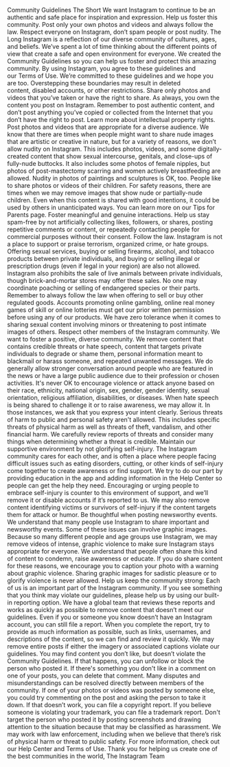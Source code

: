 Community Guidelines
The Short
We want Instagram to continue to be an authentic and safe place for inspiration and expression. Help us foster this
community. Post only your own photos and videos and always follow the law. Respect everyone on Instagram, don’t spam
people or post nudity.
The Long
Instagram is a reflection of our diverse community of cultures, ages, and beliefs. We’ve spent a lot of time thinking about the
different points of view that create a safe and open environment for everyone.
We created the Community Guidelines so you can help us foster and protect this amazing community. By using Instagram,
you agree to these guidelines and our Terms of Use. We’re committed to these guidelines and we hope you are too.
Overstepping these boundaries may result in deleted content, disabled accounts, or other restrictions.
Share only photos and videos that you’ve taken or have the right to share.
As always, you own the content you post on Instagram. Remember to post authentic content, and don’t post
anything you’ve copied or collected from the Internet that you don’t have the right to post. Learn more
about intellectual property rights.
Post photos and videos that are appropriate for a diverse audience.
We know that there are times when people might want to share nude images that are artistic or creative in nature,
but for a variety of reasons, we don’t allow nudity on Instagram. This includes photos, videos, and some digitally-
created content that show sexual intercourse, genitals, and close-ups of fully-nude buttocks. It also includes
some photos of female nipples, but photos of post-mastectomy scarring and women actively breastfeeding are
allowed. Nudity in photos of paintings and sculptures is OK, too.
People like to share photos or videos of their children. For safety reasons, there are times when we may remove
images that show nude or partially-nude children. Even when this content is shared with good intentions, it could
be used by others in unanticipated ways. You can learn more on our Tips for Parents page.
Foster meaningful and genuine interactions.
Help us stay spam-free by not artificially collecting likes, followers, or shares, posting repetitive comments or
content, or repeatedly contacting people for commercial purposes without their consent.
Follow the law.
Instagram is not a place to support or praise terrorism, organized crime, or hate groups. Offering sexual services,
buying or selling firearms, alcohol, and tobacco products between private individuals, and buying or selling illegal
or prescription drugs (even if legal in your region) are also not allowed. Instagram also prohibits the sale of live
animals between private individuals, though brick-and-mortar stores may offer these sales. No one may
coordinate poaching or selling of endangered species or their parts.
Remember to always follow the law when offering to sell or buy other regulated goods. Accounts promoting online
gambling, online real money games of skill or online lotteries must get our prior written permission before using
any of our products.
We have zero tolerance when it comes to sharing sexual content involving minors or threatening to post intimate
images of others.
Respect other members of the Instagram community.
We want to foster a positive, diverse community. We remove content that contains credible threats or hate
speech, content that targets private individuals to degrade or shame them, personal information meant to
blackmail or harass someone, and repeated unwanted messages. We do generally allow stronger conversation
around people who are featured in the news or have a large public audience due to their profession or chosen
activities.
It's never OK to encourage violence or attack anyone based on their race, ethnicity, national origin, sex, gender,
gender identity, sexual orientation, religious affiliation, disabilities, or diseases. When hate speech is being shared
to challenge it or to raise awareness, we may allow it. In those instances, we ask that you express your intent
clearly.
Serious threats of harm to public and personal safety aren't allowed. This includes specific threats of physical
harm as well as threats of theft, vandalism, and other financial harm. We carefully review reports of threats and
consider many things when determining whether a threat is credible.
Maintain our supportive environment by not glorifying self-injury.
The Instagram community cares for each other, and is often a place where people facing difficult issues such as
eating disorders, cutting, or other kinds of self-injury come together to create awareness or find support. We try to
do our part by providing education in the app and adding information in the Help Center so people can get the
help they need.
Encouraging or urging people to embrace self-injury is counter to this environment of support, and we’ll remove it
or disable accounts if it’s reported to us. We may also remove content identifying victims or survivors of self-injury
if the content targets them for attack or humor.
Be thoughtful when posting newsworthy events.
We understand that many people use Instagram to share important and newsworthy events. Some of these issues
can involve graphic images. Because so many different people and age groups use Instagram, we may remove
videos of intense, graphic violence to make sure Instagram stays appropriate for everyone.
We understand that people often share this kind of content to condemn, raise awareness or educate. If you do
share content for these reasons, we encourage you to caption your photo with a warning about graphic violence.
Sharing graphic images for sadistic pleasure or to glorify violence is never allowed.
Help us keep the community strong:
Each of us is an important part of the Instagram community. If you see something that you think may violate our
guidelines, please help us by using our built-in reporting option. We have a global team that reviews these reports
and works as quickly as possible to remove content that doesn’t meet our guidelines. Even if you or someone you
know doesn’t have an Instagram account, you can still file a report. When you complete the report, try to provide
as much information as possible, such as links, usernames, and descriptions of the content, so we can find and
review it quickly. We may remove entire posts if either the imagery or associated captions violate our guidelines.
You may find content you don’t like, but doesn’t violate the Community Guidelines. If that happens, you
can unfollow or block the person who posted it. If there's something you don't like in a comment on one of your
posts, you can delete that comment.
Many disputes and misunderstandings can be resolved directly between members of the community. If one of
your photos or videos was posted by someone else, you could try commenting on the post and asking the person
to take it down. If that doesn’t work, you can file a copyright report. If you believe someone is violating your
trademark, you can file a trademark report. Don't target the person who posted it by posting screenshots and
drawing attention to the situation because that may be classified as harassment.
We may work with law enforcement, including when we believe that there’s risk of physical harm or threat to
public safety.
For more information, check out our Help Center and Terms of Use.
Thank you for helping us create one of the best communities in the world,
The Instagram Team